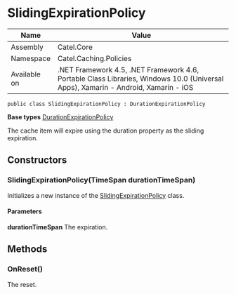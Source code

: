 

# SlidingExpirationPolicy

Name|Value
---|---
Assembly|Catel.Core
Namespace|Catel.Caching.Policies
Available on|.NET Framework 4.5, .NET Framework 4.6, Portable Class Libraries, Windows 10.0 (Universal Apps), Xamarin - Android, Xamarin - iOS

```
public class SlidingExpirationPolicy : DurationExpirationPolicy
```

**Base types**
[DurationExpirationPolicy](/Catel.Core\Catel\Caching\Policies\DurationExpirationPolicy.md)


The cache item will expire using the duration property as the sliding expiration.



## Constructors

### SlidingExpirationPolicy(TimeSpan durationTimeSpan)

Initializes a new instance of the [SlidingExpirationPolicy](#) class.

#### Parameters

**durationTimeSpan**
The expiration.



## Methods

### OnReset()

The reset.



